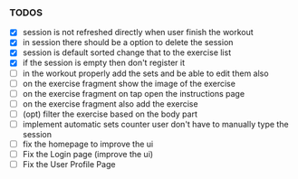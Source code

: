 ### TODOS

- [x] session is not refreshed directly when user finish the workout
- [x] in session there should be a option to delete the session
- [x] session is default sorted change that to the exercise list
- [x] if the session is empty then don't register it
- [ ] in the workout properly add the sets and be able to edit them also
- [ ] on the exercise fragment show the image of the exercise
- [ ] on the exercise fragment on tap open the instructions page
- [ ] on the exercise fragment also add the exercise
- [ ] (opt) filter the exercise based on the body part
- [ ] implement automatic sets counter user don't have to manually type the session
- [ ] fix the homepage to improve the ui
- [ ] Fix the Login page (improve the ui)
- [ ] Fix the User Profile Page